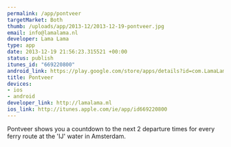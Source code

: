 ```yaml
--- 
permalink: /app/pontveer
targetMarket: Both
thumb: /uploads/app/2013-12/2013-12-19-pontveer.jpg
email: info@lamalama.nl
developer: Lama Lama
type: app
date: 2013-12-19 21:56:23.315521 +00:00
status: publish
itunes_id: "669220800"
android_link: https://play.google.com/store/apps/details?id=com.LamaLama.Pontveer
title: Pontveer
devices: 
- ios
- android
developer_link: http://lamalama.ml
ios_link: http://itunes.apple.com/ie/app/id669220800
---
```


Pontveer shows you a countdown to the next 2 departure times for every ferry route at the 'IJ' water in Amsterdam.
